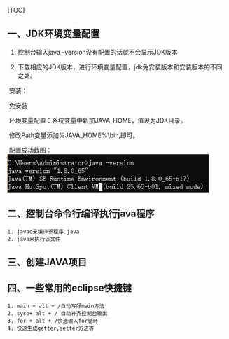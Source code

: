 [TOC]

## 一、JDK环境变量配置

1. 控制台输入java -version没有配置的话就不会显示JDK版本

2. 下载相应的JDK版本，进行环境变量配置，jdk免安装版本和安装版本的不同之处。

​	安装：

​	免安装

​	环境变量配置：系统变量中新加JAVA_HOME，值设为JDK目录。

​							 修改Path变量添加%JAVA_HOME%\bin,即可。

​	 配置成功截图：![](jdk环境配置成功.png)

## 二、控制台命令行编译执行java程序

	1. javac来编译该程序.java
 	2. java来执行该文件

## 三、创建JAVA项目

## 四、一些常用的eclipse快捷键

	1. main + alt + /自动写好main方法
 	2. syso+ alt + / 自动补齐控制台输出
 	3. for + alt + /快速输入for循环
 	4. 快速生成getter,setter方法等		

